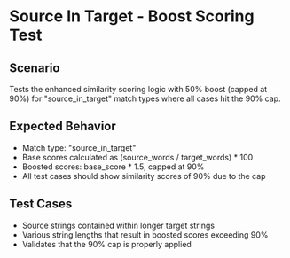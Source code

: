 # Source In Target - Boost Scoring Test

## Scenario
Tests the enhanced similarity scoring logic with 50% boost (capped at 90%) for "source_in_target" match types where all cases hit the 90% cap.

## Expected Behavior
- Match type: "source_in_target"
- Base scores calculated as (source_words / target_words) * 100
- Boosted scores: base_score * 1.5, capped at 90%
- All test cases should show similarity scores of 90% due to the cap

## Test Cases
- Source strings contained within longer target strings
- Various string lengths that result in boosted scores exceeding 90%
- Validates that the 90% cap is properly applied
